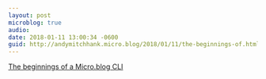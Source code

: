 ```yaml
---
layout: post
microblog: true
audio: 
date: 2018-01-11 13:00:34 -0600
guid: http://andymitchhank.micro.blog/2018/01/11/the-beginnings-of.html
---
```

[The beginnings of a Micro.blog CLI](https://github.com/andymitchhank/microblogcli)
